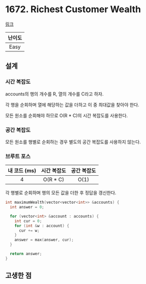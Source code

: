 # 1672. Richest Customer Wealth

[링크](https://leetcode.com/problems/richest-customer-wealth/)

| 난이도 |
| :----: |
|  Easy  |

## 설계

### 시간 복잡도

accounts의 행의 개수를 R, 열의 개수를 C라고 하자.

각 행을 순회하며 열에 해당하는 값을 더하고 이 중 최대값을 찾아야 한다.

모든 원소를 순회해야 하므로 O(R \* C)의 시간 복잡도를 사용한다.

### 공간 복잡도

모든 원소를 행별로 순회하는 경우 별도의 공간 복잡도를 사용하지 않는다.

### 브루트 포스

| 내 코드 (ms) | 시간 복잡도 | 공간 복잡도 |
| :----------: | :---------: | :---------: |
|      4       |  O(R \* C)  |    O(1)     |

각 행별로 순회하며 행의 모든 값을 더한 후 정답을 갱신한다.

```cpp
int maximumWealth(vector<vector<int>> &accounts) {
  int answer = 0;

  for (vector<int> &account : accounts) {
    int cur = 0;
    for (int &w : account) {
      cur += w;
    }
    answer = max(answer, cur);
  }

  return answer;
}
```

## 고생한 점
